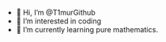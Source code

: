 - 👋 Hi, I’m @T1murGithub
- 👀 I’m interested in coding
- 🌱 I’m currently learning pure mathematics.
<!---
T1murGithub/T1murGithub is a ✨ special ✨ repository because its `README.md` (this file) appears on your GitHub profile.
You can click the Preview link to take a look at your changes.
--->
